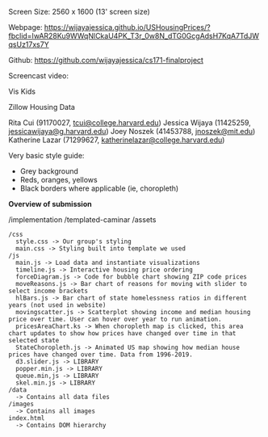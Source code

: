 Screen Size: 2560 x 1600 (13' screen size)

Webpage: https://wijayajessica.github.io/USHousingPrices/?fbclid=IwAR28Ku9WWqNlCkaU4PK_T3r_0w8N_dTG0GcgAdsH7KqA7TdJWqsUz17xs7Y

Github: https://github.com/wijayajessica/cs171-finalproject

Screencast video: 


Vis Kids

Zillow Housing Data

Rita Cui (91170027, tcui@college.harvard.edu)
Jessica Wijaya (11425259, jessicawijaya@g.harvard.edu)
Joey Noszek (41453788, jnoszek@mit.edu)
Katherine Lazar (71299627, katherinelazar@college.harvard.edu)


Very basic style guide: 
- Grey background
- Reds, oranges, yellows
- Black borders where applicable (ie, choropleth)

**Overview of submission**

 /implementation
  /templated-caminar
   /assets
   
    /css
      style.css -> Our group's styling
      main.css -> Styling built into template we used
    /js
      main.js -> Load data and instantiate visualizations
      timeline.js -> Interactive housing price ordering
      forceDiagram.js -> Code for bubble chart showing ZIP code prices
      moveReasons.js -> Bar chart of reasons for moving with slider to select income brackets
      hlBars.js -> Bar chart of state homelessness ratios in different years (not used in website)
      movingscatter.js -> Scatterplot showing income and median housing price over time. User can hover over year to run animation. 
      pricesAreaChart.ks -> When choropleth map is clicked, this area chart updates to show how prices have changed over time in that selected state
      StateChoropleth.js -> Animated US map showing how median house prices have changed over time. Data from 1996-2019. 
      d3.slider.js -> LIBRARY
      popper.min.js -> LIBRARY
      queue.min,js -> LIBRARY
      skel.min.js -> LIBRARY
    /data
      -> Contains all data files
    /images
      -> Contains all images
    index.html
      -> Contains DOM hierarchy



